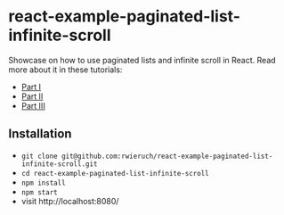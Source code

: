 # react-example-paginated-list-infinite-scroll

Showcase on how to use paginated lists and infinite scroll in React. Read more about it in these tutorials:

* [Part I](https://www.robinwieruch.de/react-paginated-list)
* [Part II](https://www.robinwieruch.de/react-infinite-scroll)
* [Part III](https://www.robinwieruch.de/react-advanced-list-component)

## Installation

* `git clone git@github.com:rwieruch/react-example-paginated-list-infinite-scroll.git`
* `cd react-example-paginated-list-infinite-scroll`
* `npm install`
* `npm start`
* visit http://localhost:8080/
